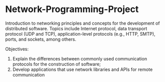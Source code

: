 # Network-Programming-Project

Introduction to networking principles and concepts for the development of distributed software. Topics include Internet protocol, data transport protocol (UDP and TCP), application-level protocols (e.g., HTTP, SMTP), ports, and sockets, among others.

Objectives:
1. Explain the differences between commonly used communication protocols for the construction of software;
2. Develop applications that use network libraries and APIs for remote communication
